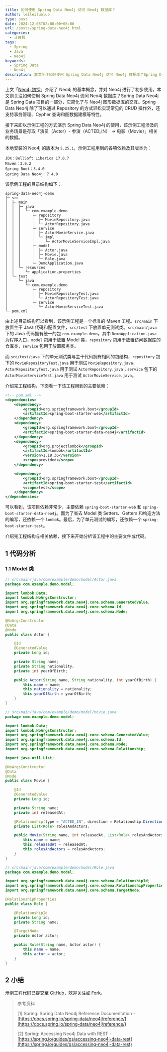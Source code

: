 ```yaml
---
title: 如何使用 Spring Data Neo4j 访问 Neo4j 数据库？
author: leileiluoluo
type: post
date: 2024-12-05T08:00:00+08:00
url: /posts/spring-data-neo4j.html
categories:
  - 计算机
tags:
  - Spring
  - Java
  - Neo4j
keywords:
  - Spring Data
  - Neo4j
description: 本文关注如何使用 Spring Data Neo4j 访问 Neo4j 数据库？Spring Data Neo4j 是 Spring Data 项目的一部分，它简化了与 Neo4j 图形数据库的交互。Spring Data Neo4j 除了可以通过 Repository 的方式轻松实现常见的 CRUD 操作外，还支持事务管理、Cypher 查询和图数据建模等特性。
---
```


上文「[Neo4j 初探](https://leileiluoluo.github.io/posts/neo4j-introduction.html)」介绍了 Neo4j 的基本概念，并对 Neo4j 进行了初步使用。本文则关注如何使用 Spring Data Neo4j 访问 Neo4j 数据库？Spring Data Neo4j 是 Spring Data 项目的一部分，它简化了与 Neo4j 图形数据库的交互。Spring Data Neo4j 除了可以通过 Repository 的方式轻松实现常见的 CRUD 操作外，还支持事务管理、Cypher 查询和图数据建模等特性。

接下来即以示例工程的方式演示 Spring Data Neo4j 的使用，该示例工程涉及的业务场景是存取「演员（Actor）- 参演（ACTED_IN） -> 电影（Movie）」相关的数据。

本地安装的 Neo4j 的版本为 `5.25.1`，示例工程用到的各项依赖及其版本为：

```text
JDK：BellSoft Liberica 17.0.7
Maven：3.9.2
Spring Boot：3.4.0
Spring Data Neo4j：7.4.0
```

该示例工程的目录结构如下：

```text
spring-data-neo4j-demo
├─ src
│  ├─ main
│  │  ├─ java
│  │  │  └─ com.example.demo
│  │  │     ├─ repository
│  │  │     │  ├─ MovieRepository.java
│  │  │     │  └─ ActorRepository.java
│  │  │     ├─ service
│  │  │     │  ├─ ActorMovieService.java
│  │  │     │  └─ impl
│  │  │     │     └─ ActorMovieServiceImpl.java
│  │  │     ├─ model
│  │  │     │  ├─ Actor.java
│  │  │     │  ├─ Movie.java
│  │  │     │  └─ Role.java
│  │  │     └─ DemoApplication.java
│  │  └─ resources
│  │     └─ application.properties
│  └─ test
│     └─ java
│        └─ com.example.demo
│           ├─ repository
│           │  ├─ MovieRepositoryTest.java
│           │  └─ ActorRepositoryTest.java
│           └─ service
│              └─ ActorMovieServiceTest.java
└─ pom.xml
```

由上述目录结构可以看到，该示例工程是一个标准的 Maven 工程。`src/main` 下放置主干 Java 代码和配置文件，`src/test` 下放置单元测试类。`src/main/java` 下的 Java 代码拥有统一的包 `com.example.demo`，其中 `DemoApplication.java` 为程序入口，`model` 包用于放置 Model 类，`repository` 包用于放置访问数据库的仓库类，`service` 包用于放置服务类。

而 `src/test/java` 下的单元测试类与主干代码拥有相同的包结构，`repository` 包下的 `MovieRepositoryTest.java` 用于测试 `MovieRepository.java`，`ActorRepositoryTest.java` 用于测试 `ActorRepository.java`；`service` 包下的 `ActorMovieServiceTest.java` 用于测试 `ActorMovieService.java`。

介绍完工程结构，下面看一下该工程用到的主要依赖：

```xml
<!-- pom.xml -->
<dependencies>
    <dependency>
        <groupId>org.springframework.boot</groupId>
        <artifactId>spring-boot-starter-web</artifactId>
    </dependency>
    <dependency>
        <groupId>org.springframework.boot</groupId>
        <artifactId>spring-boot-starter-data-neo4j</artifactId>
    </dependency>
    <dependency>
        <groupId>org.projectlombok</groupId>
        <artifactId>lombok</artifactId>
        <version>1.18.36</version>
        <scope>provided</scope>
    </dependency>

    <dependency>
        <groupId>org.springframework.boot</groupId>
        <artifactId>spring-boot-starter-test</artifactId>
        <scope>test</scope>
    </dependency>
</dependencies>
```

可以看到，该项目依赖非常少，主要依赖 `spring-boot-starter-web` 和 `spring-boot-starter-data-neo4j`。而为了省去 Model 类 Setters、Getters 和构造方法的编写，还依赖一个 `lombok`。最后，为了单元测试的编写，还依赖一个 `spring-boot-starter-test`。

介绍完工程结构与相关依赖，接下来开始分析该工程中的主要文件或代码。

## 1 代码分析

### 1.1 Model 类

```java
// src/main/java/com/example/demo/model/Actor.java
package com.example.demo.model;

import lombok.Data;
import lombok.NoArgsConstructor;
import org.springframework.data.neo4j.core.schema.GeneratedValue;
import org.springframework.data.neo4j.core.schema.Id;
import org.springframework.data.neo4j.core.schema.Node;

@NoArgsConstructor
@Data
@Node
public class Actor {

    @Id
    @GeneratedValue
    private Long id;

    private String name;
    private String nationality;
    private int yearOfBirth;

    public Actor(String name, String nationality, int yearOfBirth) {
        this.name = name;
        this.nationality = nationality;
        this.yearOfBirth = yearOfBirth;
    }
}
```

```java
// src/main/java/com/example/demo/model/Movie.java
package com.example.demo.model;

import lombok.Data;
import lombok.NoArgsConstructor;
import org.springframework.data.neo4j.core.schema.GeneratedValue;
import org.springframework.data.neo4j.core.schema.Id;
import org.springframework.data.neo4j.core.schema.Node;
import org.springframework.data.neo4j.core.schema.Relationship;

import java.util.List;

@NoArgsConstructor
@Data
@Node
public class Movie {

    @Id
    @GeneratedValue
    private Long id;

    private String name;
    private int releasedAt;

    @Relationship(type = "ACTED_IN", direction = Relationship.Direction.INCOMING)
    private List<Role> rolesAndActors;

    public Movie(String name, int releasedAt, List<Role> rolesAndActors) {
        this.name = name;
        this.releasedAt = releasedAt;
        this.rolesAndActors = rolesAndActors;
    }
}
```

```java
// src/main/java/com/example/demo/model/Role.java
package com.example.demo.model;

import org.springframework.data.neo4j.core.schema.RelationshipId;
import org.springframework.data.neo4j.core.schema.RelationshipProperties;
import org.springframework.data.neo4j.core.schema.TargetNode;

@RelationshipProperties
public class Role {

    @RelationshipId
    private Long id;
    private String name;

    @TargetNode
    private Actor actor;

    public Role(String name, Actor actor) {
        this.name = name;
        this.actor = actor;
    }
}
```

## 2 小结

示例工程代码已提交至 [GitHub](https://github.com/leileiluoluo/java-exercises/tree/main/spring-data-neo4j-demo)，欢迎关注或 Fork。

> 参考资料
>
> [1] Spring: Spring Data Neo4j Reference Documentation - [https://docs.spring.io/spring-data/neo4j/reference/](https://docs.spring.io/spring-data/neo4j/reference/)
>
> [2] Spring: Accessing Neo4j Data with REST - [https://spring.io/guides/gs/accessing-neo4j-data-rest](https://spring.io/guides/gs/accessing-neo4j-data-rest)
